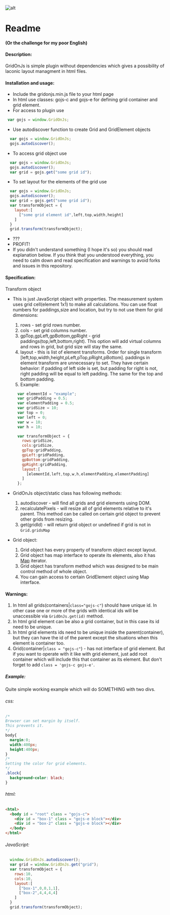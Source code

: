 

![alt](https://github.com/Neketek/gridonjs/blob/master/logo.png?raw=true)

# Readme
#### (Or the challenge for my poor English)

#### Description:
GridOnJs is simple plugin without dependencies which gives a possibility of laconic layout managment in html files.


#### Installation and usage:

* Include the gridonjs.min.js file to your html page
* In html use classes: gojs-c and gojs-e for defining grid container and
grid element.
* For access to plugin use
```javascript
 var gojs = window.GridOnJs;
```
* Use autodiscover function to create Grid and GridElement objects
```javascript
  var gojs = window.GridOnJs;
  gojs.autodiscover();
```
* To access grid object use
```javascript
  var gojs = window.GridOnJs;
  gojs.autodiscover();
  var grid = gojs.get("some grid id");
```
* To set layout for the elements of the grid use
```javascript
  var gojs = window.GridOnJs;
  gojs.autodiscover();
  var grid = gojs.get("some grid id");
  var transformObject = {
    layout:[
      ["some grid element id",left,top,width,height]
    ]
  }
  grid.transform(transformObject);
```
* ???
* PROFIT!
* If you didn't understand something (I hope it's so) you should read explanation below.
If you think that you understood everything, you need to calm down and read specification
and warnings to avoid forks and issues in this repository.

#### Specification:
Transform object

* This is just JavaScript object with properties. The measurement system uses
grid cell(element 1x1) to make all calculations. You can use float numbers for paddings,size and location,
but try to not use them for grid dimensions:
  1. rows - set grid rows number.
  2. cols - set grid columns number.
  3. gpTop,gpLeft,gpBottom,gpRight - grid paddings(top,left,bottom,right).
  This option will add virtual columns and rows in grid, but grid size will stay
  the same.
  4. layout - this is list of element transforms.
  Order for single transform [left,top,width,height,pLeft,pTop,pRight,pBottom].
  paddings in element transform are unnecessary to set. They have certain behavior:
  if padding of left side is set, but padding for right is not, right padding will
  be equal to left padding. The same for the top and bottom padding.
  5. Example:
  ```javascript
    var elementId = "example";
    var gridPadding = 0.5;
    var elementPadding = 0.5;
    var gridSize = 10;
    var top = 0;
    var left = 0;
    var w = 10;
    var h = 10;

    var transformObject = {
      rows:gridSize,
      cols:gridSize,
      gpTop:gridPadding,
      gpLeft:gridPadding,
      gpBottom:gridPadding,
      gpRight:gridPadding,
      layout:[
        [elementId,left,top,w,h,elementPadding,elementPadding]
      ]
    };
  ```
* GridOnJs object/static class has following methods:
  1. autodiscover - will find all grids and grid elements using DOM.
  2. recalculatePixels - will resize all of grid elements relative to it's parent.
  This method can be called on certain grid object to prevent other grids from resizing.
  3. get(gridId) - will return grid object or undefined if grid is not in `Grid.gridsMap`

* Grid object:
  1. Grid object has every property of transform object except layout.
  2. Grid object has map interface to operate its elements, also it has [Map](https://developer.mozilla.org/en/docs/Web/JavaScript/Reference/Global_Objects/Map) iterator.
  3. Grid object has transform method which was designed to be main control method of whole object.
  4. You can gain access to certain GridElement object using Map interface.




#### Warnings:
1. In html all grids(containers|`class="gojs-c"`) should have unique id. In other case one or more of the
grids with identical ids will be unaccessible via `GridOnJs.get(id)` method.
2. In html grid element can be also a grid container, but in this case its id need to be unique.
3. In html grid elements ids need to be unique inside the parent(container), but they can have the id of the parent
except the situations when this element is container too.
4. Grid(container|`class = "gojs-c"`) - has not interface of grid element. But if you want to operate with it
like with grid element, just add root container which will include this that container as its element. But don't
forget to add `class = 'gojs-c gojs-e'`.

##### Example:

Quite simple working example which will do SOMETHING with two divs.

###### css:
```css
/*
Browser can set margin by itself.
This prevents it.
*/
body{
  margin:0;
  width:400px;
  height:400px;
}
/*
Setting the color for grid elements.
*/
.block{
  background-color: black;
}
```

###### html:
```html
<html>
  <body id = "root" class = "gojs-c">
    <div id = "box-1" class = "gojs-e block"></div>
    <div id = "box-2" class = "gojs-e block"></div>
  </body>
</html>
```

###### JavaScript:
```javascript
  window.GridOnJs.autodiscover();
  var grid = window.GridOnJs.get("grid");
  var transformObject = {
    rows:10,
    cols:10,
    layout:[
      ["box-1",0,0,1,1],
      ["box-2",4,4,4,4]
    ]
  }
  grid.transform(transformObject);
```
